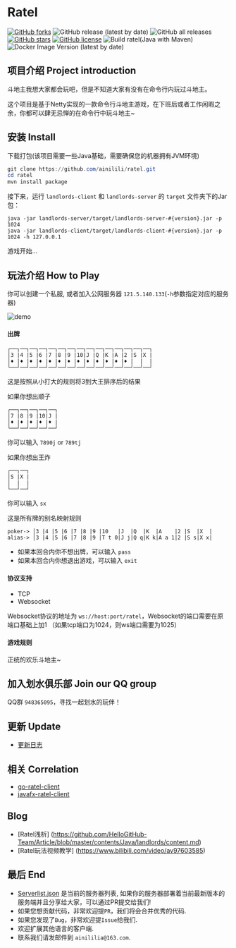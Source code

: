 # Ratel

[![GitHub forks](https://img.shields.io/github/forks/ainilili/ratel?style=flat-square)](https://github.com/ainilili/ratel/network)
![GitHub release (latest by date)](https://img.shields.io/github/v/release/ainilili/ratel?style=flat-square)
![GitHub all releases](https://img.shields.io/github/downloads/ainilili/ratel/total?logo=spring&style=flat-square)
[![GitHub stars](https://img.shields.io/github/stars/ainilili/ratel?logo=java&style=flat-square)](https://github.com/ainilili/ratel/stargazers)
[![GitHub license](https://img.shields.io/github/license/ainilili/ratel?logo=apache&style=flat-square)](https://github.com/ainilili/ratel/blob/master/LICENSE)
![Build ratel(Java with Maven)](https://github.com/ainilili/ratel/workflows/Build%20ratel(Java%20with%20Maven)/badge.svg?branch=master)
![Docker Image Version (latest by date)](https://img.shields.io/docker/v/kebyn/ratel?label=Docker&logo=docker&style=flat-square)

## 项目介绍 Project introduction
斗地主我想大家都会玩吧，但是不知道大家有没有在命令行内玩过斗地主。

这个项目是基于Netty实现的一款命令行斗地主游戏，在下班后或者工作闲暇之余，你都可以肆无忌惮的在命令行中玩斗地主~

## 安装 Install
下载打包(该项目需要一些Java基础，需要确保您的机器拥有JVM环境)
```powershell
git clone https://github.com/ainilili/ratel.git
cd ratel
mvn install package
```
接下来，运行 ``landlords-client`` 和 ``landlords-server`` 的 ``target`` 文件夹下的Jar包：
```
java -jar landlords-server/target/landlords-server-#{version}.jar -p 1024
java -jar landlords-client/target/landlords-client-#{version}.jar -p 1024 -h 127.0.0.1
```
游戏开始...
## 玩法介绍 How to Play
你可以创建一个私服, 或者加入公网服务器 ``121.5.140.133``(``-h``参数指定对应的服务器)

![demo](demo.gif)

#### 出牌
```
┌──┐──┐──┐──┐──┐──┐──┐──┐──┐──┐──┐──┐──┐──┐──┐
│3 |4 |5 |6 |7 |8 |9 |10|J |Q |K |A |2 |S |X |
│♦ |♦ |♦ |♦ |♦ |♦ |♦ |♦ |♦ |♦ |♦ |♦ |♦ |  |  |
└──┘──┘──┘──┘──┘──┘──┘──┘──┘──┘──┘──┘──┘──┘──┘
```
这是按照从小打大的规则将3到大王排序后的结果

如果你想出顺子
```
┌──┐──┐──┐──┐──┐
│7 |8 |9 |10|J |
│♦ |♦ |♦ |♦ |♦ |
└──┘──┘──┘──┘──┘
```
你可以输入 ``7890j`` or ``789tj``

如果你想出王炸
```
┌──┐──┐
│S |X |
│  |  |
└──┘──┘
```
你可以输入 ``sx``

这是所有牌的别名映射规则
```
poker-> │3 |4 |5 |6 |7 |8 |9 |10   |J  |Q  |K  |A    |2 |S  |X  |
alias-> │3 |4 |5 |6 |7 |8 |9 |T t 0|J j|Q q|K k|A a 1|2 |S s|X x|
```
- 如果本回合内你不想出牌，可以输入 ``pass``
- 如果本回合内你想退出游戏，可以输入 ``exit``

#### 协议支持
- TCP
- Websocket

Websocket协议的地址为 ``ws://host:port/ratel``，Websocket的端口需要在原端口基础上加1 （如果tcp端口为1024，则ws端口需要为1025）
#### 游戏规则
正统的欢乐斗地主~

## 加入划水俱乐部 Join our QQ group
QQ群 ``948365095``，寻找一起划水的玩伴！

## 更新 Update
- [更新日志](https://github.com/ainilili/ratel/blob/master/UPDATE.md)

## 相关 Correlation
- [go-ratel-client](https://github.com/ZuoFuhong/go-ratel)
- [javafx-ratel-client](https://github.com/marmot-z/javafx-ratel-client)

## Blog
- [Ratel浅析] (https://github.com/HelloGitHub-Team/Article/blob/master/contents/Java/landlords/content.md)
- [Ratel玩法视频教学] (https://www.bilibili.com/video/av97603585)

## 最后 End
- [Serverlist.json](https://github.com/ainilili/ratel/blob/master/serverlist.json) 是当前的服务器列表, 如果你的服务器部署着当前最新版本的服务端并且分享给大家，可以通过PR提交给我们!
- 如果您想贡献代码，非常欢迎提``PR``，我们将会合并优秀的代码.
- 如果您发现了``Bug``，非常欢迎提``Issue``给我们.
- 欢迎扩展其他语言的客户端.
- 联系我们请发邮件到 ``ainililia@163.com``.
